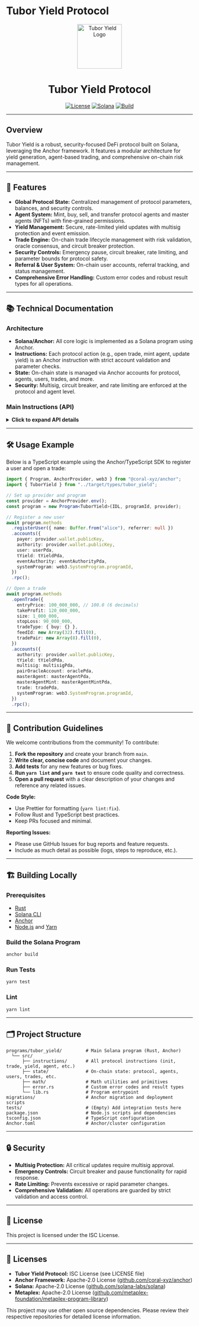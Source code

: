 # Tubor Yield Protocol

<p align="center">
  <img src="https://user-images.githubusercontent.com/placeholder/tubor_yield_logo.png" width="120" alt="Tubor Yield Logo"/>
</p>

<h1 align="center">Tubor Yield Protocol</h1>

<p align="center">
  <a href="LICENSE"><img src="https://img.shields.io/badge/License-ISC-blue.svg" alt="License"></a>
  <a href="https://solana.com/"><img src="https://img.shields.io/badge/Solana-Anchor-blueviolet" alt="Solana"></a>
  <a href="#"><img src="https://img.shields.io/badge/build-anchor-green" alt="Build"></a>
</p>

---

## Overview

Tubor Yield is a robust, security-focused DeFi protocol built on Solana, leveraging the Anchor framework. It features a modular architecture for yield generation, agent-based trading, and comprehensive on-chain risk management.

---

## 🚀 Features

- **Global Protocol State:** Centralized management of protocol parameters, balances, and security controls.
- **Agent System:** Mint, buy, sell, and transfer protocol agents and master agents (NFTs) with fine-grained permissions.
- **Yield Management:** Secure, rate-limited yield updates with multisig protection and event emission.
- **Trade Engine:** On-chain trade lifecycle management with risk validation, oracle consensus, and circuit breaker protection.
- **Security Controls:** Emergency pause, circuit breaker, rate limiting, and parameter bounds for protocol safety.
- **Referral & User System:** On-chain user accounts, referral tracking, and status management.
- **Comprehensive Error Handling:** Custom error codes and robust result types for all operations.

---

## 📚 Technical Documentation

### Architecture

- **Solana/Anchor:** All core logic is implemented as a Solana program using Anchor.
- **Instructions:** Each protocol action (e.g., open trade, mint agent, update yield) is an Anchor instruction with strict account validation and parameter checks.
- **State:** On-chain state is managed via Anchor accounts for protocol, agents, users, trades, and more.
- **Security:** Multisig, circuit breaker, and rate limiting are enforced at the protocol and agent level.

### Main Instructions (API)

<details>
<summary><strong>Click to expand API details</strong></summary>

#### 1. `init`

Initialize the protocol, multisig, and authority accounts.

- **Params:** `InitParams { min_signatures, allow_agent_deploy, allow_agent_buy, allow_agent_sell, allow_withdraw_yield, buy_tax, sell_tax, max_tax_percentage, ref_earn_percentage, supported_mint, ... }`
- **Accounts:** Upgrade authority, multisig PDA, protocol state PDA, transfer authority PDA, supported mint, etc.

#### 2. `register_user`

Register a new user, optionally with a referrer.

- **Params:** `RegisterUserParams { name: [u8; 15], referrer: Option<Pubkey> }`
- **Accounts:** payer, authority, user PDA, (optional) referrer, referral registry, referral link, t_yield, event authority, system program.

#### 3. `mint_master_agent`

Mint a new master agent NFT (requires multisig).

- **Params:** `MintMasterAgentParams { name, symbol, uri, seller_fee_basis_points, price, w_yield, max_supply, trading_status, auto_relist }`
- **Accounts:** payer, multisig, master agent PDA, mint, t_yield, transfer authority, Metaplex metadata, etc.

#### 4. `mint_agent`

Mint a new agent NFT under a master agent (requires multisig).

- **Params:** `MintAgentParams { name, symbol, uri, seller_fee_basis_points }`
- **Accounts:** payer, multisig, t_yield, transfer authority, mint, metadata, master agent, agent, token account, etc.

#### 5. `buy_agent`

Buy an agent NFT from a master agent.

- **Params:** None (all info from accounts)
- **Accounts:** authority, user, agent, master agent, t_yield, transfer authority, y_mint, token accounts, event authority, etc.

#### 6. `open_trade`

Open a new trade.

- **Params:** `OpenTradeParams { entry_price, take_profit, size, stop_loss, trade_type, feed_id, trade_pair }`
- **Accounts:** authority, t_yield, multisig, oracle, twap, master agent, master agent mint, trade, system program.

#### 7. `update_yield`

Update a master agent’s yield rate (requires multisig).

- **Params:** `UpdateYieldParams { new_yield_rate }`
- **Accounts:** authority, multisig, t_yield, master agent, master agent mint, system program, event authority.

#### 8. `update_trade`

Update a trade’s status based on current price (can be called by anyone).

- **Params:** None
- **Accounts:** authority, t_yield, oracle, twap, trade, master agent, event authority, system program.

#### 9. `update_protocol_config`

Update protocol configuration (requires multisig).

- **Params:** `UpdateProtocolConfigParams { buy_tax, sell_tax, max_tax_percentage, allow_agent_deploy, ... }`
- **Accounts:** admin, multisig, t_yield, system program, event authority.

#### 10. `pause_protocol` / `unpause_protocol`

Pause or unpause the protocol (requires multisig).

- **Params:** None
- **Accounts:** admin, multisig, t_yield.

#### 11. `claim_referral_rewards`, `withdraw_yield`, `ban_user`, etc.

See the `instructions/` directory for full details.

</details>

---

## 🛠️ Usage Example

Below is a TypeScript example using the Anchor/TypeScript SDK to register a user and open a trade:

```typescript
import { Program, AnchorProvider, web3 } from "@coral-xyz/anchor";
import { TuborYield } from "../target/types/tubor_yield";

// Set up provider and program
const provider = AnchorProvider.env();
const program = new Program<TuborYield>(IDL, programId, provider);

// Register a new user
await program.methods
  .registerUser({ name: Buffer.from("alice"), referrer: null })
  .accounts({
    payer: provider.wallet.publicKey,
    authority: provider.wallet.publicKey,
    user: userPda,
    tYield: tYieldPda,
    eventAuthority: eventAuthorityPda,
    systemProgram: web3.SystemProgram.programId,
  })
  .rpc();

// Open a trade
await program.methods
  .openTrade({
    entryPrice: 100_000_000, // 100.0 (6 decimals)
    takeProfit: 120_000_000,
    size: 1_000_000,
    stopLoss: 90_000_000,
    tradeType: { buy: {} },
    feedId: new Array(32).fill(0),
    tradePair: new Array(8).fill(0),
  })
  .accounts({
    authority: provider.wallet.publicKey,
    tYield: tYieldPda,
    multisig: multisigPda,
    pairOracleAccount: oraclePda,
    masterAgent: masterAgentPda,
    masterAgentMint: masterAgentMintPda,
    trade: tradePda,
    systemProgram: web3.SystemProgram.programId,
  })
  .rpc();
```

---

## 🤝 Contribution Guidelines

We welcome contributions from the community! To contribute:

1. **Fork the repository** and create your branch from `main`.
2. **Write clear, concise code** and document your changes.
3. **Add tests** for any new features or bug fixes.
4. **Run `yarn lint` and `yarn test`** to ensure code quality and correctness.
5. **Open a pull request** with a clear description of your changes and reference any related issues.

**Code Style:**

- Use Prettier for formatting (`yarn lint:fix`).
- Follow Rust and TypeScript best practices.
- Keep PRs focused and minimal.

**Reporting Issues:**

- Please use GitHub Issues for bug reports and feature requests.
- Include as much detail as possible (logs, steps to reproduce, etc.).

---

## 🏗️ Building Locally

### Prerequisites

- [Rust](https://www.rust-lang.org/tools/install)
- [Solana CLI](https://docs.solana.com/cli/install-solana-cli-tools)
- [Anchor](https://book.anchor-lang.com/getting_started/installation.html)
- [Node.js](https://nodejs.org/) and [Yarn](https://yarnpkg.com/)

### Build the Solana Program

```sh
anchor build
```

### Run Tests

```sh
yarn test
```

### Lint

```sh
yarn lint
```

---

## 🗂️ Project Structure

```
programs/tubor_yield/         # Main Solana program (Rust, Anchor)
  └── src/
      ├── instructions/       # All protocol instructions (init, trade, yield, agent, etc.)
      ├── state/              # On-chain state: protocol, agents, users, trades, etc.
      ├── math/               # Math utilities and primitives
      ├── error.rs            # Custom error codes and result types
      └── lib.rs              # Program entrypoint
migrations/                   # Anchor migration and deployment scripts
tests/                        # (Empty) Add integration tests here
package.json                  # Node.js scripts and dependencies
tsconfig.json                 # TypeScript configuration
Anchor.toml                   # Anchor/cluster configuration
```

---

## 🔒 Security

- **Multisig Protection:** All critical updates require multisig approval.
- **Emergency Controls:** Circuit breaker and pause functionality for rapid response.
- **Rate Limiting:** Prevents excessive or rapid parameter changes.
- **Comprehensive Validation:** All operations are guarded by strict validation and access control.

---

## 📄 License

This project is licensed under the ISC License.

---

## 📝 Licenses

- **Tubor Yield Protocol:** ISC License (see LICENSE file)
- **Anchor Framework:** Apache-2.0 License ([github.com/coral-xyz/anchor](https://github.com/coral-xyz/anchor))
- **Solana:** Apache-2.0 License ([github.com/solana-labs/solana](https://github.com/solana-labs/solana))
- **Metaplex:** Apache-2.0 License ([github.com/metaplex-foundation/metaplex-program-library](https://github.com/metaplex-foundation/metaplex-program-library))

This project may use other open source dependencies. Please review their respective repositories for detailed license information.
